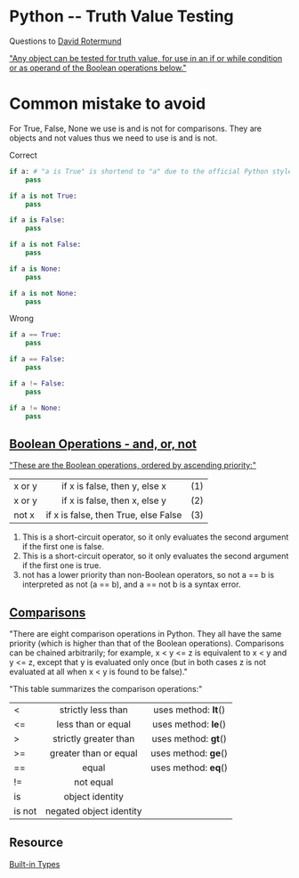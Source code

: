 # Python -- Truth Value Testing

Questions to [David Rotermund](mailto:davrot@uni-bremen.de)

["Any object can be tested for truth value, for use in an if or while condition or as operand of the Boolean operations below."](https://docs.python.org/3/library/stdtypes.html#truth-value-testing)

# Common mistake to avoid
For True, False, None we use is and is not for comparisons. They are objects and not values thus we need to use is and is not.

Correct
```python
if a: # "a is True" is shortend to "a" due to the official Python style guidelines
    pass

if a is not True:
    pass

if a is False:
    pass

if a is not False:
    pass

if a is None:
    pass

if a is not None:
    pass
```

Wrong
```python
if a == True:
    pass

if a == False:
    pass

if a != False:
    pass

if a != None:
    pass
```
## [Boolean Operations - and, or, not](https://docs.python.org/3/library/stdtypes.html#boolean-operations-and-or-not)

["These are the Boolean operations, ordered by ascending priority:"](https://docs.python.org/3/library/stdtypes.html#boolean-operations-and-or-not)

| | | |
| ------------- |:-------------:|:-------------:|
| x or y |	if x is false, then y, else x	| (1) |
| x or y |	if x is false, then x, else y	| (2) |
| not x |	if x is false, then True, else False	| (3) |

1. This is a short-circuit operator, so it only evaluates the second argument if the first one is false.
2. This is a short-circuit operator, so it only evaluates the second argument if the first one is true.
3. not has a lower priority than non-Boolean operators, so not a == b is interpreted as not (a == b), and a == not b is a syntax error.

## [Comparisons](https://docs.python.org/3/library/stdtypes.html#comparisons)

"There are eight comparison operations in Python. They all have the same priority (which is higher than that of the Boolean operations). Comparisons can be chained arbitrarily; for example, x < y <= z is equivalent to x < y and y <= z, except that y is evaluated only once (but in both cases z is not evaluated at all when x < y is found to be false)."

"This table summarizes the comparison operations:"

| | | | 
| ------------- |:-------------:|:-------------:|
| <	| strictly less than	| uses method: __lt__() |
|<=	| less than or equal |	uses method: __le__() |
|>	| strictly greater than |	uses method: __gt__() |
|>=	| greater than or equal |	uses method: __ge__() |
|==	| equal |	uses method: __eq__() |
|!=	| not equal	| |
|is	| object identity |	|
|is not	| negated object identity	| |

## Resource
[Built-in Types](https://docs.python.org/3/library/stdtypes.html)


